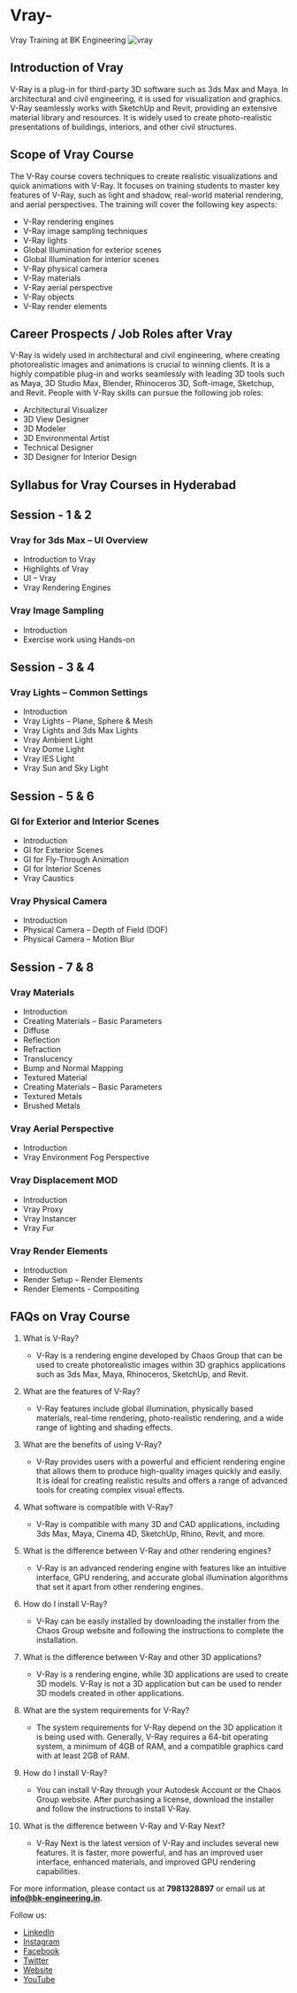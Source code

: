 # Vray-
Vray  Training at BK Engineering
![vray](https://github.com/bkengineering/Vray-/assets/136553846/4dff7e88-7351-49d8-8338-c1d97d02a473)

Introduction of Vray
--------------------

V-Ray is a plug-in for third-party 3D software such as 3ds Max and Maya. In architectural and civil engineering, it is used for visualization and graphics. V-Ray seamlessly works with SketchUp and Revit, providing an extensive material library and resources. It is widely used to create photo-realistic presentations of buildings, interiors, and other civil structures.

Scope of Vray Course
---------------------

The V-Ray course covers techniques to create realistic visualizations and quick animations with V-Ray. It focuses on training students to master key features of V-Ray, such as light and shadow, real-world material rendering, and aerial perspectives. The training will cover the following key aspects:

- V-Ray rendering engines
- V-Ray image sampling techniques
- V-Ray lights
- Global Illumination for exterior scenes
- Global Illumination for interior scenes
- V-Ray physical camera
- V-Ray materials
- V-Ray aerial perspective
- V-Ray objects
- V-Ray render elements

Career Prospects / Job Roles after Vray
--------------------------------------

V-Ray is widely used in architectural and civil engineering, where creating photorealistic images and animations is crucial to winning clients. It is a highly compatible plug-in and works seamlessly with leading 3D tools such as Maya, 3D Studio Max, Blender, Rhinoceros 3D, Soft-image, Sketchup, and Revit. People with V-Ray skills can pursue the following job roles:

- Architectural Visualizer
- 3D View Designer
- 3D Modeler
- 3D Environmental Artist
- Technical Designer
- 3D Designer for Interior Design

Syllabus for Vray Courses in Hyderabad
--------------------------------------

Session - 1 & 2
----------------
### Vray for 3ds Max – UI Overview

- Introduction to Vray
- Highlights of Vray
- UI – Vray
- Vray Rendering Engines

### Vray Image Sampling

- Introduction
- Exercise work using Hands-on

Session - 3 & 4
----------------
### Vray Lights – Common Settings

- Introduction
- Vray Lights – Plane, Sphere & Mesh
- Vray Lights and 3ds Max Lights
- Vray Ambient Light
- Vray Dome Light
- Vray IES Light
- Vray Sun and Sky Light

Session - 5 & 6
----------------
### GI for Exterior and Interior Scenes

- Introduction
- GI for Exterior Scenes
- GI for Fly-Through Animation
- GI for Interior Scenes
- Vray Caustics

### Vray Physical Camera

- Introduction
- Physical Camera – Depth of Field (DOF)
- Physical Camera – Motion Blur

Session - 7 & 8
----------------
### Vray Materials

- Introduction
- Creating Materials – Basic Parameters
- Diffuse
- Reflection
- Refraction
- Translucency
- Bump and Normal Mapping
- Textured Material
- Creating Materials – Basic Parameters
- Textured Metals
- Brushed Metals

### Vray Aerial Perspective

- Introduction
- Vray Environment Fog Perspective

### Vray Displacement MOD

- Introduction
- Vray Proxy
- Vray Instancer
- Vray Fur

### Vray Render Elements

- Introduction
- Render Setup – Render Elements
- Render Elements - Compositing

FAQs on Vray Course
-------------------

1. What is V-Ray?
   - V-Ray is a rendering engine developed by Chaos Group that can be used to create photorealistic images within 3D graphics applications such as 3ds Max, Maya, Rhinoceros, SketchUp, and Revit.

2. What are the features of V-Ray?
   - V-Ray features include global illumination, physically based materials, real-time rendering, photo-realistic rendering, and a wide range of lighting and shading effects.

3. What are the benefits of using V-Ray?
   - V-Ray provides users with a powerful and efficient rendering engine that allows them to produce high-quality images quickly and easily. It is ideal for creating realistic results and offers a range of advanced tools for creating complex visual effects.

4. What software is compatible with V-Ray?
   - V-Ray is compatible with many 3D and CAD applications, including 3ds Max, Maya, Cinema 4D, SketchUp, Rhino, Revit, and more.

5. What is the difference between V-Ray and other rendering engines?
   - V-Ray is an advanced rendering engine with features like an intuitive interface, GPU rendering, and accurate global illumination algorithms that set it apart from other rendering engines.

6. How do I install V-Ray?
   - V-Ray can be easily installed by downloading the installer from the Chaos Group website and following the instructions to complete the installation.

7. What is the difference between V-Ray and other 3D applications?
   - V-Ray is a rendering engine, while 3D applications are used to create 3D models. V-Ray is not a 3D application but can be used to render 3D models created in other applications.

8. What are the system requirements for V-Ray?
   - The system requirements for V-Ray depend on the 3D application it is being used with. Generally, V-Ray requires a 64-bit operating system, a minimum of 4GB of RAM, and a compatible graphics card with at least 2GB of RAM.

9. How do I install V-Ray?
   - You can install V-Ray through your Autodesk Account or the Chaos Group website. After purchasing a license, download the installer and follow the instructions to install V-Ray.

10. What is the difference between V-Ray and V-Ray Next?
    - V-Ray Next is the latest version of V-Ray and includes several new features. It is faster, more powerful, and has an improved user interface, enhanced materials, and improved GPU rendering capabilities.

For more information, please contact us at **7981328897** or email us at **info@bk-engineering.in**.

Follow us:
- [LinkedIn](https://www.linkedin.com/company/bk-engineering-in)
- [Instagram](https://www.instagram.com/bkengineering)
- [Facebook](https://www.facebook.com/bkengineering.in)
- [Twitter](https://twitter.com/bkengineeringin)
- [Website](https://bk-engineering.in/)
- [YouTube](https://www.youtube.com/@bkengineering)
